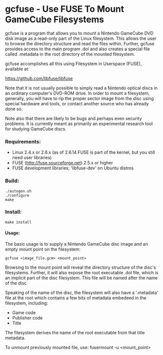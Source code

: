 # gcfuse - Use FUSE To Mount GameCube Filesystems

gcfuse is a program that allows you to mount a Nintendo GameCube DVD 
disk image as a read-only part of the Linux filesystem. This allows the 
user to browse the directory structure and read the files within. 
Further, gcfuse provides access to the main program .dol and also
creates a special file called .metadata in the root directory of 
the mounted filesystem.

gcfuse accomplishes all this using Filesystem in Userspace (FUSE), 
available at:

  https://github.com/libfuse/libfuse

Note that it is not usually possible to simply read a Nintendo optical discs in
an ordinary computer's DVD-ROM drive. In order to 
mount a filesystem, generally, you will have to rip the proper 
sector image from the disc using special hardware and tools, or contact 
another source who has already done so.

Note also that there are likely to be bugs and perhaps even security 
problems. It is currently meant as primarily an experimental research 
tool for studying GameCube discs.

### Requirements:
- Linux 2.4.x or 2.6.x (as of 2.6.14 FUSE is part of the kernel, but you still need user libraries)
- FUSE (http://fuse.sourceforge.net) 2.5.x or higher
- FUSE development libraries; 'libfuse-dev' on Ubuntu distros

### Build:
    ./autogen.sh
    ./configure
    make

### Install:
    make install

#### Usage:
The basic usage is to supply a Nintendo GameCube disc image and an empty mount point on the filesystem:

    gcfuse <image_file.gcm> <mount_point>

Browsing to the mount point will reveal the directory structure of the disc's filesystems. Further,
it will also expose the root executable .dol file, which is an implicit part of the disc filesystem.
This file will be named after the name of the disc.

Speaking of the name of the disc, the filesystem will also have a '.metadata' file at the root which
contains a few bits of metadata embedeed in the filesystem, including:
- Game code
- Publisher code
- Title

The filesystem derives the name of the root executable from that title metadata.

To unmount previously mounted file, use:
    fusermount -u <mount_point>

